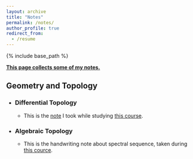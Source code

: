 ```yaml
---
layout: archive
title: "Notes"
permalink: /notes/
author_profile: true
redirect_from:
  - /resume
---
```


{% include base_path %}

**<u>This page collects some of my notes.</u>**

Geometry and Topology
------

* ### Differential Topology
    * This is the [note](http://MyosotisAlpestris.github.io/files/differential_topology.pdf) I took while studying [this course](https://www.youtube.com/playlist?list=PLo4jXE-LdDTQIrmgxcuLO9w5n6AdiltQo).

* ### Algebraic Topology
    * This is the handwriting note about spectral sequence, taken during [this cource](https://cloverm.folk.ntnu.no/237Spring2020.html).
